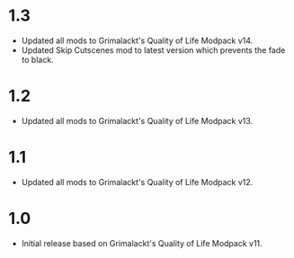 # 1.3
- Updated all mods to Grimalackt's Quality of Life Modpack v14.
- Updated Skip Cutscenes mod to latest version which prevents the fade to black.

# 1.2
- Updated all mods to Grimalackt's Quality of Life Modpack v13.

# 1.1
- Updated all mods to Grimalackt's Quality of Life Modpack v12.

# 1.0
- Initial release based on Grimalackt's Quality of Life Modpack v11.
